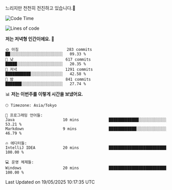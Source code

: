 느리지만 천천히 전진하고 있습니다.🐢

<!--START_SECTION:waka-->
![Code Time](http://img.shields.io/badge/Code%20Time-1%2C590%20hrs%206%20mins-blue)

![Lines of code](https://img.shields.io/badge/%EC%A0%80%EB%8A%94%20%EC%97%AC%ED%83%9C%EA%B9%8C%EC%A7%80%20-919.5%20thousand%20%EC%A4%84%EC%9D%98%20%EC%BD%94%EB%93%9C%EB%A5%BC%20%EC%9E%91%EC%84%B1%ED%96%88%EC%96%B4%EC%9A%94.-blue)

**저는 저녁형 인간이에요. 🦉** 

```text
🌞 아침                     283 commits         ██░░░░░░░░░░░░░░░░░░░░░░░   09.33 % 
🌆 낮　                     617 commits         █████░░░░░░░░░░░░░░░░░░░░   20.35 % 
🌃 저녁                     1291 commits        ███████████░░░░░░░░░░░░░░   42.58 % 
🌙 밤　                     841 commits         ███████░░░░░░░░░░░░░░░░░░   27.74 % 
```


📊 **저는 이번주를 이렇게 시간을 보냈어요.** 

```text
🕑︎ Timezone: Asia/Tokyo

💬 프로그래밍 언어들: 
Java                     10 mins             █████████████░░░░░░░░░░░░   53.21 % 
Markdown                 9 mins              ████████████░░░░░░░░░░░░░   46.79 % 

🔥 에디터들: 
IntelliJ IDEA            20 mins             █████████████████████████   100.00 % 

💻 운영 체제들: 
Windows                  20 mins             █████████████████████████   100.00 % 
```


 Last Updated on 19/05/2025 10:17:35 UTC
<!--END_SECTION:waka-->
